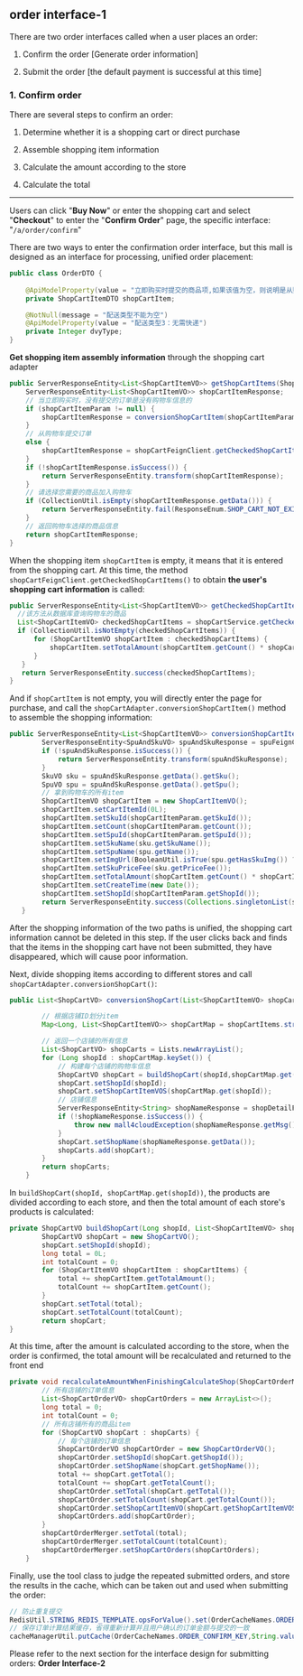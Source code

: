 ## order interface-1

There are two order interfaces called when a user places an order:

1. Confirm the order [Generate order information]

2. Submit the order [the default payment is successful at this time]

### 1. Confirm order

There are several steps to confirm an order:

1. Determine whether it is a shopping cart or direct purchase

2. Assemble shopping item information

3. Calculate the amount according to the store

4. Calculate the total

---

Users can click "**Buy Now**" or enter the shopping cart and select "**Checkout**" to enter the "**Confirm Order**" page, the specific interface: "`/a/order/confirm`"

There are two ways to enter the confirmation order interface, but this mall is designed as an interface for processing, unified order placement:

```java
public class OrderDTO {
    
    @ApiModelProperty(value = "立即购买时提交的商品项,如果该值为空，则说明是从购物车进入，如果该值不为空则说明为立即购买")
    private ShopCartItemDTO shopCartItem;

    @NotNull(message = "配送类型不能为空")
    @ApiModelProperty(value = "配送类型3：无需快递")
    private Integer dvyType;
}
```

**Get shopping item assembly information** through the shopping cart adapter

```java
public ServerResponseEntity<List<ShopCartItemVO>> getShopCartItems(ShopCartItemDTO shopCartItemParam) {
    ServerResponseEntity<List<ShopCartItemVO>> shopCartItemResponse;
    // 当立即购买时，没有提交的订单是没有购物车信息的
    if (shopCartItemParam != null) {
        shopCartItemResponse = conversionShopCartItem(shopCartItemParam);
    }
    // 从购物车提交订单
    else {
        shopCartItemResponse = shopCartFeignClient.getCheckedShopCartItems();
    }
    if (!shopCartItemResponse.isSuccess()) {
        return ServerResponseEntity.transform(shopCartItemResponse);
    }
    // 请选择您需要的商品加入购物车
    if (CollectionUtil.isEmpty(shopCartItemResponse.getData())) {
        return ServerResponseEntity.fail(ResponseEnum.SHOP_CART_NOT_EXIST);
    }
    // 返回购物车选择的商品信息
    return shopCartItemResponse;
}
```

When the shopping item `shopCartItem` is empty, it means that it is entered from the shopping cart. At this time, the method `shopCartFeignClient.getCheckedShopCartItems()` to obtain **the user's shopping cart information** is called:

```java
public ServerResponseEntity<List<ShopCartItemVO>> getCheckedShopCartItems() {
  //该方法从数据库查询购物车的商品
  List<ShopCartItemVO> checkedShopCartItems = shopCartService.getCheckedShopCartItems();
  if (CollectionUtil.isNotEmpty(checkedShopCartItems)) {
      for (ShopCartItemVO shopCartItem : checkedShopCartItems) {
          shopCartItem.setTotalAmount(shopCartItem.getCount() * shopCartItem.getSkuPriceFee());
      }
   }
   return ServerResponseEntity.success(checkedShopCartItems);
}
```

And if `shopCartItem` is not empty, you will directly enter the page for purchase, and call the `shopCartAdapter.conversionShopCartItem()` method to assemble the shopping information:

```java
public ServerResponseEntity<List<ShopCartItemVO>> conversionShopCartItem(ShopCartItemDTO shopCartItemParam){
        ServerResponseEntity<SpuAndSkuVO> spuAndSkuResponse = spuFeignClient.getSpuAndSkuById(shopCartItemParam.getSpuId(),shopCartItemParam.getSkuId());
        if (!spuAndSkuResponse.isSuccess()) {
            return ServerResponseEntity.transform(spuAndSkuResponse);
        }
        SkuVO sku = spuAndSkuResponse.getData().getSku();
        SpuVO spu = spuAndSkuResponse.getData().getSpu();
        // 拿到购物车的所有item
        ShopCartItemVO shopCartItem = new ShopCartItemVO();
        shopCartItem.setCartItemId(0L);
        shopCartItem.setSkuId(shopCartItemParam.getSkuId());
        shopCartItem.setCount(shopCartItemParam.getCount());
        shopCartItem.setSpuId(shopCartItemParam.getSpuId());
        shopCartItem.setSkuName(sku.getSkuName());
        shopCartItem.setSpuName(spu.getName());
        shopCartItem.setImgUrl(BooleanUtil.isTrue(spu.getHasSkuImg()) ? sku.getImgUrl() : spu.getMainImgUrl());
        shopCartItem.setSkuPriceFee(sku.getPriceFee());
        shopCartItem.setTotalAmount(shopCartItem.getCount() * shopCartItem.getSkuPriceFee());
        shopCartItem.setCreateTime(new Date());
        shopCartItem.setShopId(shopCartItemParam.getShopId());
        return ServerResponseEntity.success(Collections.singletonList(shopCartItem));
   }
```

After the shopping information of the two paths is unified, the shopping cart information cannot be deleted in this step. If the user clicks back and finds that the items in the shopping cart have not been submitted, they have disappeared, which will cause poor information.

Next, divide shopping items according to different stores and call `shopCartAdapter.conversionShopCart()`:

```java
public List<ShopCartVO> conversionShopCart(List<ShopCartItemVO> shopCartItems){

        // 根据店铺ID划分item
        Map<Long, List<ShopCartItemVO>> shopCartMap = shopCartItems.stream().collect(Collectors.groupingBy(ShopCartItemVO::getShopId));

        // 返回一个店铺的所有信息
        List<ShopCartVO> shopCarts = Lists.newArrayList();
        for (Long shopId : shopCartMap.keySet()) {
            // 构建每个店铺的购物车信息
            ShopCartVO shopCart = buildShopCart(shopId,shopCartMap.get(shopId));
            shopCart.setShopId(shopId);
            shopCart.setShopCartItemVOS(shopCartMap.get(shopId));
            // 店铺信息
            ServerResponseEntity<String> shopNameResponse = shopDetailFeignClient.getShopNameByShopId(shopId);
            if (!shopNameResponse.isSuccess()) {
                throw new mall4cloudException(shopNameResponse.getMsg());
            }
            shopCart.setShopName(shopNameResponse.getData());
            shopCarts.add(shopCart);
        }
        return shopCarts;
    }
```

In `buildShopCart(shopId, shopCartMap.get(shopId))`, the products are divided according to each store, and then the total amount of each store's products is calculated:

```java
private ShopCartVO buildShopCart(Long shopId, List<ShopCartItemVO> shopCartItems) {
        ShopCartVO shopCart = new ShopCartVO();
        shopCart.setShopId(shopId);
        long total = 0L;
        int totalCount = 0;
        for (ShopCartItemVO shopCartItem : shopCartItems) {
            total += shopCartItem.getTotalAmount();
            totalCount += shopCartItem.getCount();
        }
        shopCart.setTotal(total);
        shopCart.setTotalCount(totalCount);
        return shopCart;
}
```

At this time, after the amount is calculated according to the store, when the order is confirmed, the total amount will be recalculated and returned to the front end

```java
private void recalculateAmountWhenFinishingCalculateShop(ShopCartOrderMergerVO shopCartOrderMerger, List<ShopCartVO> shopCarts) {
        // 所有店铺的订单信息
        List<ShopCartOrderVO> shopCartOrders = new ArrayList<>();
        long total = 0;
        int totalCount = 0;
        // 所有店铺所有的商品item
        for (ShopCartVO shopCart : shopCarts) {
            // 每个店铺的订单信息
            ShopCartOrderVO shopCartOrder = new ShopCartOrderVO();
            shopCartOrder.setShopId(shopCart.getShopId());
            shopCartOrder.setShopName(shopCart.getShopName());
            total += shopCart.getTotal();
            totalCount += shopCart.getTotalCount();
            shopCartOrder.setTotal(shopCart.getTotal());
            shopCartOrder.setTotalCount(shopCart.getTotalCount());
            shopCartOrder.setShopCartItemVO(shopCart.getShopCartItemVOS());
            shopCartOrders.add(shopCartOrder);
        }
        shopCartOrderMerger.setTotal(total);
        shopCartOrderMerger.setTotalCount(totalCount);
        shopCartOrderMerger.setShopCartOrders(shopCartOrders);
    }
```

Finally, use the tool class to judge the repeated submitted orders, and store the results in the cache, which can be taken out and used when submitting the order:

```java
// 防止重复提交
RedisUtil.STRING_REDIS_TEMPLATE.opsForValue().set(OrderCacheNames.ORDER_CONFIRM_UUID_KEY + CacheNames.UNION + userId, String.valueOf(userId));
// 保存订单计算结果缓存，省得重新计算并且用户确认的订单金额与提交的一致
cacheManagerUtil.putCache(OrderCacheNames.ORDER_CONFIRM_KEY,String.valueOf(userId),shopCartOrderMerger);
```

Please refer to the next section for the interface design for submitting orders: **Order Interface-2**

